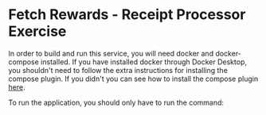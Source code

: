 # Fetch Rewards - Receipt Processor Exercise

In order to build and run this service, you will need docker and docker-compose installed.
If you have installed docker through Docker Desktop, you shouldn't need to follow the extra instructions for
installing the compose plugin. If you didn't you can see how to install the compose plugin [here](https://docs.docker.com/compose/install/).

To run the application, you should only have to run the command:

